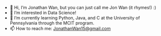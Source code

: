 - 👋 Hi, I’m Jonathan Wan, but you can just call me Jon Wan (it rhymes!) :)
- 👀 I’m interested in Data Science!
- 🌱 I’m currently learning Python, Java, and C at the University of Pennsylvania through the MCIT program.
- 📫 How to reach me: JonathanWan15@gmail.com

<!---
jonwancodes/jonwancodes is a ✨ special ✨ repository because its `README.md` (this file) appears on your GitHub profile.
You can click the Preview link to take a look at your changes.
--->

